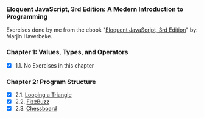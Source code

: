 ### Eloquent JavaScript, 3rd Edition: A Modern Introduction to Programming

Exercises done by me from the ebook "[Eloquent JavaScript, 3rd Edition][1]" by: Marjin Haverbeke.

### Chapter 1: Values, Types, and Operators

-   [x] 1.1. No Exercises in this chapter

### Chapter 2: Program Structure

-   [x] 2.1. [Looping a Triangle](./2_program_structure/triangle.js)
-   [x] 2.2. [FizzBuzz](./2_program_structure/fizz_buzz.js)
-   [x] 2.3. [Chessboard](./2_program_structure/chessboard.js)

[1]: https://eloquentjavascript.net/
